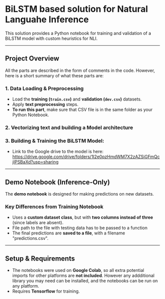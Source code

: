 # BiLSTM based solution for Natural Languahe Inference

This solution provides a Python notebook for training and validation of a BiLSTM model with custom heuristics for NLI. 

---

## Project Overview

All the parts are described in the form of comments in the code. However, here is a short summary of what these parts are:

### **1. Data Loading & Preprocessing**
- Load the **training (`train.csv`)** and **validation (`dev.csv`)** datasets.
- Apply **text preprocessing** steps.
-  **To run this part**, make sure that CSV file is in the same folder as your Python Notebook.

### **2. Vectorizing text and building a Model architecture**

### **3. Building & Training the BiLSTM Model**:
 - Link to the Google drive to the model is here: https://drive.google.com/drive/folders/1I2e0pzHmdWM7X2zAZSiGFmQcjIPSBaXd?usp=sharing

---

## Demo Notebook (Inference-Only)
The **demo notebook** is designed for making predictions on new datasets.

### **Key Differences from Training Notebook**
- Uses a **custom dataset class**, but with **two columns instead of three** (since labels are absent).
- File path to the file with testing data has to be passed to a function
- The final predictions are **saved to a file**, with a filename "predictions.csv".

---

## Setup & Requirements
- The notebooks were used on **Google Colab**, so all extra potential imports for other platforms are **not included**. However any addditional library you may need can be installed, and the notebooks can be run on any platform.
- Requires **Tensorflow** for training.

